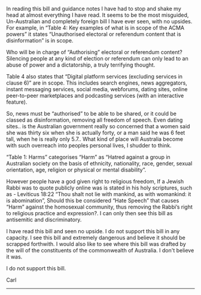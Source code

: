 In reading this bill and guidance notes I have had to stop and shake my head at almost everything I
have read. It seems to be the most misguided, Un-Australian and completely foreign bill I have ever
seen, with no upsides. For example, in “Table 4: Key examples of what is in scope of the ACMA
powers” it states “Unauthorised electoral or referendum content that is disinformation” is in scope.

Who will be in charge of “Authorising” electoral or referendum content? Silencing people at any
kind of election or referendum can only lead to an abuse of power and a dictatorship, a truly
terrifying thought.

Table 4 also states that “Digital platform services (excluding services in clause 6)” are in scope.
This includes search engines, news aggregators, instant messaging services, social media, webforums, dating sites, online peer-to-peer marketplaces and podcasting services (with an interactive
feature).

So, news must be “authorised” to be able to be shared, or it could be classed as disinformation,
removing all freedom of speech. Even dating sites.. is the Australian government really so
concerned that a women said she was thirty six when she is actually forty, or a man said he was 6
feet tall, when he is really only 5.7.. What kind of place will Australia become with such overreach
into peoples personal lives, I shudder to think.

“Table 1: Harms” categorises “Harm” as “Hatred against a group in Australian society on the basis
of ethnicity, nationality, race, gender, sexual orientation, age, religion or physical or mental
disability”.

However people have a god given right to religious freedom, If a Jewish Rabbi was to quote
publicly online was is stated in his holy scriptures, such as - Leviticus 18:22 “Thou shalt not lie
with mankind, as with womankind: it is abomination”, Should this be considered “Hate Speech”
that causes “Harm” against the homosexual community, thus removing the Rabbi’s right to religious
practice and expression?. I can only then see this bill as antisemitic and discriminatory.

I have read this bill and seen no upside. I do not support this bill in any capacity. I see this bill and
extremely dangerous and believe it should be scrapped forthwith. I would also like to see where this
bill was drafted by the will of the constituents of the commonwealth of Australia. I don't believe it
was.

I do not support this bill.

Carl


-----

